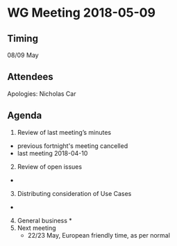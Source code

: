# WG Meeting 2018-05-09


## Timing
08/09 May


## Attendees

Apologies: Nicholas Car


## Agenda
1. Review of last meeting’s minutes
  * previous fortnight's meeting cancelled
  * last meeting 2018-04-10
2. Review of open issues
  *
3. Distributing consideration of Use Cases
  *
4. General business
    *
5. Next meeting
	* 22/23 May, European friendly time, as per normal
